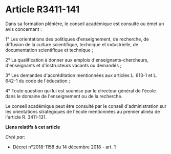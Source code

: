 # Article R3411-141

Dans sa formation plénière, le conseil académique est consulté ou émet un avis concernant :

1° Les orientations des politiques d'enseignement, de recherche, de diffusion de la culture scientifique, technique et
industrielle, de documentation scientifique et technique ;

2° La qualification à donner aux emplois d'enseignants-chercheurs, d'enseignants et d'instructeurs vacants ou demandés ;

3° Les demandes d'accréditation mentionnées aux articles L. 613-1 et L. 642-1 du code de l'éducation ;

4° Toute question qui lui est soumise par le directeur général de l'école dans le domaine de l'enseignement ou de la
recherche.

Le conseil académique peut être consulté par le conseil d'administration sur les orientations stratégiques de l'école
mentionnées au premier alinéa de l'article R. 3411-131.

**Liens relatifs à cet article**

_Créé par_:

  - Décret n°2018-1158 du 14 décembre 2018 - art. 1
